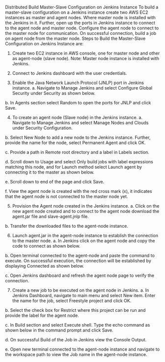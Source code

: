 Distributed Build Master-Slave Configuration on Jenkins Instance 
To build a master-slave configuration on a Jenkins instance create two AWS EC2 instances as master and agent nodes. Where master node is installed with the Jenkins in it. Further, open up the ports in Jenkins instance to connect to the agent node and master node. Configure the agent node to connect to the master node for communication. On successful connection, build a job on agent node from the master node.
Steps to Build the Master-Slave Configuration on Jenkins Instance are:
1.	Create two EC2 instance in AWS console, one for master node and other as agent-node (slave node).
Note: Master node instance is installed with Jenkins.
 
2.	Connect to Jenkins dashboard with the user credentials.
 
3.	Enable the Java Network Launch Protocol (JNLP) port in Jenkins instance.
a.	Navigate to Manage Jenkins and select Configure Global Security under Security as shown below.
 
b.	In Agents section select Random to open the ports for JNLP and click Save.
 

4.	To create an agent node (Slave node) in the Jenkins instance.
a.	Navigate to Manage Jenkins and select Manage Nodes and Clouds under Security Configuration.
 
b.	Select New Node to add a new node to the Jenkins instance. Further, provide the name for the node, select Permanent Agent and click OK.
 
c.	Provide a path in Remote root directory and a label in Labels section.
 
d.	Scroll down to Usage and select Only build jobs with label expressions matching this node, and for Launch method select Launch agent by connecting it to the master as shown below.
 
e.	Scroll down to end of the page and click Save.
 
f.	View the agent node is created with the red cross mark (x), it indicates that the agent node is not connected to the master node yet.
 

5.	Provision the Agent node created in the Jenkins instance.
a.	Click on the new agent node created and to connect to the agent node download the agent.jar file and slave-agent.jnlp file.
 
b.	Transfer the downloaded files to the agent-node instance.
 

6.	Launch agent.jar in the agent-node instance to establish the connection to the master node.
a.	In Jenkins click on the agent node and copy the code to connect as shown below.
 
b.	Open terminal connected to the agent-node and paste the command to execute. On successful execution, the connection will be established by displaying Connected as shown below.
 
 
c.	Open Jenkins dashboard and refresh the agent node page to verify the connection.
 
7.	Create a new job to be executed on the agent node in Jenkins.
a.	In Jenkins Dashboard, navigate to main menu and select New item. Enter the name for the job, select Freestyle project and click OK.
 
b.	Select the check box for Restrict where this project can be run and provide the label for the agent node.
 
c.	In Build section and select Execute shell. Type the echo command as shown below in the command prompt and click Save.
 

d.	On successful Build of the Job in Jenkins view the Console Output.
 
e.	Open new terminal connected to the agent-node instance and navigate to the workspace path to view the Job name in the agent-node instance.
 



